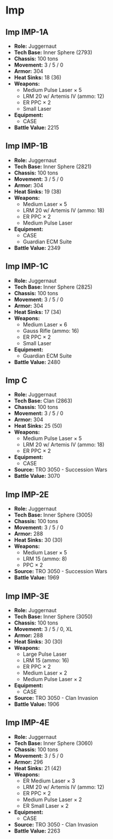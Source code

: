 # Imp
## Imp IMP-1A
- **Role:** Juggernaut
- **Tech Base:** Inner Sphere (2793)
- **Chassis:** 100 tons
- **Movement:** 3 / 5 / 0
- **Armor:** 304
- **Heat Sinks:** 18 (36)
- **Weapons:**
  - Medium Pulse Laser × 5
  - LRM 20 w/ Artemis IV (ammo: 12)
  - ER PPC × 2
  - Small Laser
- **Equipment:**
  - CASE
- **Battle Value:** 2215

## Imp IMP-1B
- **Role:** Juggernaut
- **Tech Base:** Inner Sphere (2821)
- **Chassis:** 100 tons
- **Movement:** 3 / 5 / 0
- **Armor:** 304
- **Heat Sinks:** 19 (38)
- **Weapons:**
  - Medium Laser × 5
  - LRM 20 w/ Artemis IV (ammo: 18)
  - ER PPC × 2
  - Medium Pulse Laser
- **Equipment:**
  - CASE
  - Guardian ECM Suite
- **Battle Value:** 2349

## Imp IMP-1C
- **Role:** Juggernaut
- **Tech Base:** Inner Sphere (2825)
- **Chassis:** 100 tons
- **Movement:** 3 / 5 / 0
- **Armor:** 304
- **Heat Sinks:** 17 (34)
- **Weapons:**
  - Medium Laser × 6
  - Gauss Rifle (ammo: 16)
  - ER PPC × 2
  - Small Laser
- **Equipment:**
  - Guardian ECM Suite
- **Battle Value:** 2480

## Imp C
- **Role:** Juggernaut
- **Tech Base:** Clan (2863)
- **Chassis:** 100 tons
- **Movement:** 3 / 5 / 0
- **Armor:** 304
- **Heat Sinks:** 25 (50)
- **Weapons:**
  - Medium Pulse Laser × 5
  - LRM 20 w/ Artemis IV (ammo: 18)
  - ER PPC × 2
- **Equipment:**
  - CASE
- **Source:** TRO 3050 - Succession Wars
- **Battle Value:** 3070

## Imp IMP-2E
- **Role:** Juggernaut
- **Tech Base:** Inner Sphere (3005)
- **Chassis:** 100 tons
- **Movement:** 3 / 5 / 0
- **Armor:** 288
- **Heat Sinks:** 30 (30)
- **Weapons:**
  - Medium Laser × 5
  - LRM 15 (ammo: 8)
  - PPC × 2
- **Source:** TRO 3050 - Succession Wars
- **Battle Value:** 1969

## Imp IMP-3E
- **Role:** Juggernaut
- **Tech Base:** Inner Sphere (3050)
- **Chassis:** 100 tons
- **Movement:** 3 / 5 / 0, XL
- **Armor:** 288
- **Heat Sinks:** 30 (30)
- **Weapons:**
  - Large Pulse Laser
  - LRM 15 (ammo: 16)
  - ER PPC × 2
  - Medium Laser × 2
  - Medium Pulse Laser × 2
- **Equipment:**
  - CASE
- **Source:** TRO 3050 - Clan Invasion
- **Battle Value:** 1906

## Imp IMP-4E
- **Role:** Juggernaut
- **Tech Base:** Inner Sphere (3060)
- **Chassis:** 100 tons
- **Movement:** 3 / 5 / 0
- **Armor:** 296
- **Heat Sinks:** 21 (42)
- **Weapons:**
  - ER Medium Laser × 3
  - LRM 20 w/ Artemis IV (ammo: 12)
  - ER PPC × 2
  - Medium Pulse Laser × 2
  - ER Small Laser × 2
- **Equipment:**
  - CASE
- **Source:** TRO 3050 - Clan Invasion
- **Battle Value:** 2263

